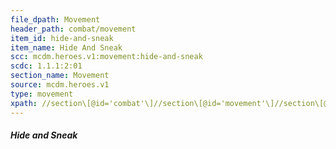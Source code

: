 ```yaml
---
file_dpath: Movement
header_path: combat/movement
item_id: hide-and-sneak
item_name: Hide And Sneak
scc: mcdm.heroes.v1:movement:hide-and-sneak
scdc: 1.1.1:2:01
section_name: Movement
source: mcdm.heroes.v1
type: movement
xpath: //section\[@id='combat'\]//section\[@id='movement'\]//section\[@class='level5'\]
---
```


##### Hide and Sneak
